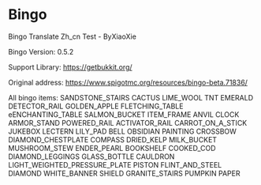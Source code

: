 # Bingo

Bingo Translate Zh_cn Test - ByXiaoXie

Bingo Version: 0.5.2

Support Library: https://getbukkit.org/

Original address: https://www.spigotmc.org/resources/bingo-beta.71836/

All bingo items:
SANDSTONE_STAIRS
CACTUS
LIME_WOOL
TNT
EMERALD
DETECTOR_RAIL
GOLDEN_APPLE
FLETCHING_TABLE
eENCHANTING_TABLE
SALMON_BUCKET
ITEM_FRAME
ANVIL
CLOCK
ARMOR_STAND
POWERED_RAIL
ACTIVATOR_RAIL
CARROT_ON_A_STICK
JUKEBOX
LECTERN
LILY_PAD
BELL
OBSIDIAN
PAINTING
CROSSBOW
DIAMOND_CHESTPLATE
COMPASS
DRIED_KELP
MILK_BUCKET
MUSHROOM_STEW
ENDER_PEARL
BOOKSHELF
COOKED_COD
DIAMOND_LEGGINGS
GLASS_BOTTLE
CAULDRON
LIGHT_WEIGHTED_PRESSURE_PLATE
PISTON
FLINT_AND_STEEL
DIAMOND
WHITE_BANNER
SHIELD
GRANITE_STAIRS
PUMPKIN
PAPER
